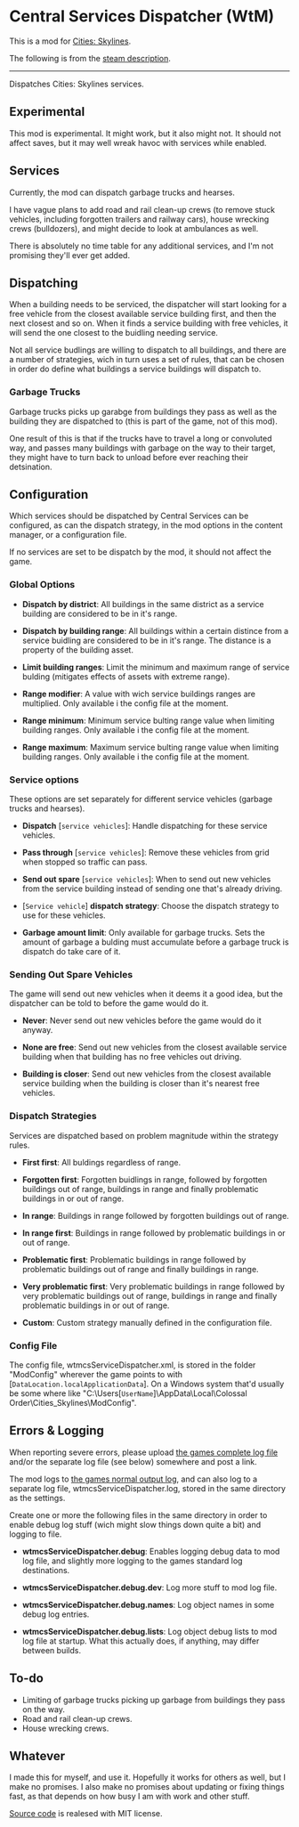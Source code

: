 # Central Services Dispatcher (WtM)

This is a mod for [Cities: Skylines](http://www.citiesskylines.com/).

The following is from the [steam description](http://steamcommunity.com/sharedfiles/filedetails/?id=512341354).

---------------------------------------------



Dispatches Cities: Skylines services.

## Experimental

This mod is experimental. It might work, but it also might not. It should not affect saves, but it may well wreak havoc with services while enabled.

## Services

Currently, the mod can dispatch garbage trucks and hearses.

I have vague plans to add road and rail clean-up crews (to remove stuck vehicles, including forgotten trailers and railway cars), house wrecking crews (bulldozers), and might decide to look at ambulances as well.

There is absolutely no time table for any additional services, and I'm not promising they'll ever get added.

## Dispatching

When a building needs to be serviced, the dispatcher will start looking for a free vehicle from the closest available service building first, and then the next closest and so on. When it finds a service building with free vehicles, it will send the one closest to the buidling needing service.

Not all service budlings are willing to dispatch to all buildings, and there are a number of strategies, wich in turn uses a set of rules, that can be chosen in order do define what buildings a service buildings will dispatch to.

### Garbage Trucks

Garbage trucks picks up garabge from buildings they pass as well as the building they are dispatched to (this is part of the game, not of this mod).

One result of this is that if the trucks have to travel a long or convoluted way, and passes many buildings with garbage on the way to their target, they might have to turn back to unload before ever reaching their detsination.

## Configuration

Which services should be dispatched by Central Services can be configured, as can the dispatch strategy, in the mod options in the content manager, or a configuration file.

If no services are set to be dispatch by the mod, it should not affect the game.

### Global Options

- **Dispatch by district**: 
  All buildings in the same district as a service building are considered to be in it's range.

- **Dispatch by building range**: 
  All buildings within a certain distince from a service buidling are considered to be in it's range. The distance is a property of the building asset.

- **Limit building ranges**: 
  Limit the minimum and maximum range of service bulding (mitigates effects of assets with extreme range).

- **Range modifier**: 
  A value with wich service buildings ranges are multiplied. Only available i the config file at the moment.

- **Range minimum**: 
  Minimum service bulting range value when limiting building ranges. Only available i the config file at the moment.

- **Range maximum**: 
  Maximum service bulting range value when limiting building ranges. Only available i the config file at the moment.

### Service options

These options are set separately for different service vehicles (garbage trucks and hearses).

- **Dispatch** [`service vehicles`]: 
  Handle dispatching for these service vehicles.

- **Pass through** [`service vehicles`]: 
  Remove these vehicles from grid when stopped so traffic can pass.

- **Send out spare** [`service vehicles`]: 
  When to send out new vehicles from the service building instead of sending one that's already driving. 

- [`Service vehicle`] **dispatch strategy**: 
  Choose the dispatch strategy to use for these vehicles.

- **Garbage amount limit**: 
  Only available for garbage trucks. Sets the amount of garbage a bulding must accumulate before a garbage truck is dispatch do take care of it.

### Sending Out Spare Vehicles

The game will send out new vehicles when it deems it a good idea, but the dispatcher can be told to before the game would do it.

- **Never**: 
  Never send out new vehicles before the game would do it anyway.

- **None are free**: 
  Send out new vehicles from the closest available service building when that building has no free vehicles out driving.

- **Building is closer**: 
  Send out new vehicles from the closest available service building when the building is closer than it's nearest free vehicles.

### Dispatch Strategies

Services are dispatched based on problem magnitude within the strategy rules.

- **First first**: 
  All buldings regardless of range.

- **Forgotten first**: 
  Forgotten buidlings in range, followed by forgotten buildings out of range, buildings in range and finally problematic buildings in or out of range.

- **In range**: 
  Buildings in range followed by forgotten buildings out of range.

- **In range first**: 
  Buildings in range followed by problematic buildings in or out of range.

- **Problematic first**: 
  Problematic buildings in range followed by problematic buildings out of range and finally buildings in range.

- **Very problematic first**: 
  Very problematic buildings in range followed by very problematic buildings out of range, buildings in range and finally problematic buildings in or out of range.

- **Custom**: 
  Custom strategy manually defined in the configuration file.

### Config File

The config file, wtmcsServiceDispatcher.xml, is stored in the folder "ModConfig" wherever the game points to with [`DataLocation.localApplicationData`]. On a Windows system that'd usually be some where like "C:\Users\[`UserName`]\AppData\Local\Colossal Order\Cities\_Skylines\ModConfig".

## Errors & Logging

When reporting severe errors, please upload [the games complete log file](http://steamcommunity.com/sharedfiles/filedetails/?id=463645931) and/or the separate log file (see below) somewhere and post a link.

The mod logs to [the games normal output log](http://steamcommunity.com/sharedfiles/filedetails/?id=463645931), and can also log to a separate log file, wtmcsServiceDispatcher.log, stored in the same directory as the settings.

Create one or more the following files in the same directory in order to enable debug log stuff (wich might slow things down quite a bit) and logging to file.

- **wtmcsServiceDispatcher.debug**: 
  Enables logging debug data to mod log file, and slightly more logging to the games standard log destinations.

- **wtmcsServiceDispatcher.debug.dev**: 
  Log more stuff to mod log file.

- **wtmcsServiceDispatcher.debug.names**: 
  Log object names in some debug log entries.

- **wtmcsServiceDispatcher.debug.lists**: 
  Log object debug lists to mod log file at startup. What this actually does, if anything, may differ between builds.

## To-do

- Limiting of garbage trucks picking up garbage from buildings they pass on the way.
- Road and rail clean-up crews.
- House wrecking crews.

## Whatever

I made this for myself, and use it. Hopefully it works for others as well, but I make no promises.
I also make no promises about updating or fixing things fast, as that depends on how busy I am with work and other stuff.

[Source code](https://github.com/DinkyToyz/wtmcsServiceDispatcher) is realesed with MIT license.